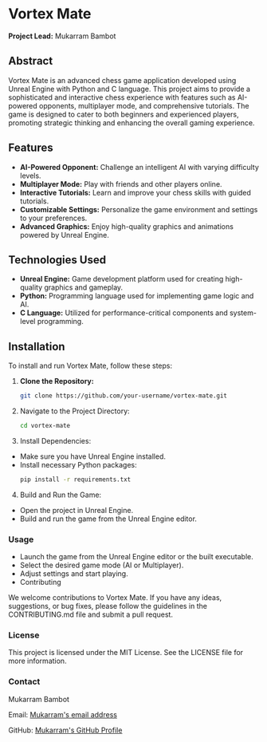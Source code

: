 # Vortex Mate

**Project Lead:** Mukarram Bambot

## Abstract
Vortex Mate is an advanced chess game application developed using Unreal Engine with Python and C language. This project aims to provide a sophisticated and interactive chess experience with features such as AI-powered opponents, multiplayer mode, and comprehensive tutorials. The game is designed to cater to both beginners and experienced players, promoting strategic thinking and enhancing the overall gaming experience.

## Features
- **AI-Powered Opponent:** Challenge an intelligent AI with varying difficulty levels.
- **Multiplayer Mode:** Play with friends and other players online.
- **Interactive Tutorials:** Learn and improve your chess skills with guided tutorials.
- **Customizable Settings:** Personalize the game environment and settings to your preferences.
- **Advanced Graphics:** Enjoy high-quality graphics and animations powered by Unreal Engine.

## Technologies Used
- **Unreal Engine:** Game development platform used for creating high-quality graphics and gameplay.
- **Python:** Programming language used for implementing game logic and AI.
- **C Language:** Utilized for performance-critical components and system-level programming.

## Installation
To install and run Vortex Mate, follow these steps:

1. **Clone the Repository:**
   ```bash
   git clone https://github.com/your-username/vortex-mate.git

2. Navigate to the Project Directory:
   ```bash
   cd vortex-mate

3. Install Dependencies:
- Make sure you have Unreal Engine installed.
- Install necessary Python packages:
   ```bash
   pip install -r requirements.txt
   
4. Build and Run the Game:
- Open the project in Unreal Engine.
- Build and run the game from the Unreal Engine editor.

### Usage
- Launch the game from the Unreal Engine editor or the built executable.
- Select the desired game mode (AI or Multiplayer).
- Adjust settings and start playing.
- Contributing

We welcome contributions to Vortex Mate. If you have any ideas, suggestions, or bug fixes, please follow the guidelines in the CONTRIBUTING.md file and submit a pull request.

### License
This project is licensed under the MIT License. See the LICENSE file for more information.

### Contact
Mukarram Bambot

Email: [Mukarram's email address](mukbambot118@gmail.com)

GitHub: [Mukarram's GitHub Profile](https://github.com/Mukarrambambot)
